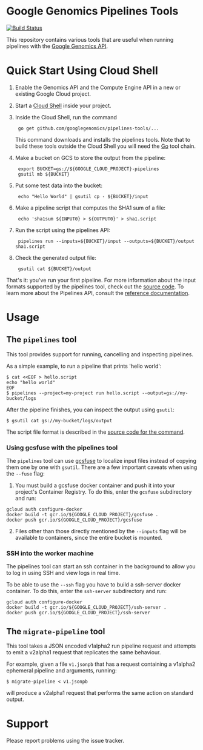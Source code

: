 # Google Genomics Pipelines Tools
[![Build Status](https://travis-ci.org/googlegenomics/pipelines-tools.svg?branch=master)](https://travis-ci.org/googlegenomics/pipelines-tools)

This repository contains various tools that are useful when running pipelines
with the [Google Genomics API][1]. 

# Quick Start Using Cloud Shell

1. Enable the Genomics API and the Compute Engine API in a new or existing
Google Cloud project.
2. Start a [Cloud Shell][cloud-shell] inside your project.
3. Inside the Cloud Shell, run the command

        go get github.com/googlegenomics/pipelines-tools/...

   This command downloads and installs the pipelines tools.  Note that to build
   these tools outside the Cloud Shell you will need the [Go][2] tool chain.

4. Make a bucket on GCS to store the output from the pipeline:

        export BUCKET=gs://${GOOGLE_CLOUD_PROJECT}-pipelines
        gsutil mb ${BUCKET}

5. Put some test data into the bucket:

        echo "Hello World" | gsutil cp - ${BUCKET}/input

6. Make a pipeline script that computes the SHA1 sum of a file:

        echo 'sha1sum ${INPUT0} > ${OUTPUT0}' > sha1.script

7. Run the script using the pipelines API:

        pipelines run --inputs=${BUCKET}/input --outputs=${BUCKET}/output sha1.script

8. Check the generated output file:

        gsutil cat ${BUCKET}/output

That's it: you've run your first pipeline.  For more information about the
input formats supported by the pipelines tool, check out the [source code][3].
To learn more about the Pipelines API, consult the [reference
documentation][api-reference].

# Usage

## The `pipelines` tool

This tool provides support for running, cancelling and inspecting pipelines.

As a simple example, to run a pipeline that prints 'hello world':

```
$ cat <<EOF > hello.script
echo "hello world"
EOF
$ pipelines --project=my-project run hello.script --output=gs://my-bucket/logs
```

After the pipeline finishes, you can inspect the output using `gsutil`:

```
$ gsutil cat gs://my-bucket/logs/output
```

The script file format is described in the [source code for the command][3].

### Using gcsfuse with the pipelines tool

The `pipelines` tool can use [gcsfuse][gcs-fuse] to localize input files
instead of copying them one by one with `gsutil`.  There are a few important
caveats when using the `--fuse` flag:

1. You must build a gcsfuse docker container and push it into your project's
Container Registry.  To do this, enter the `gcsfuse` subdirectory and run:

```
gcloud auth configure-docker
docker build -t gcr.io/${GOOGLE_CLOUD_PROJECT}/gcsfuse .
docker push gcr.io/${GOOGLE_CLOUD_PROJECT}/gcsfuse
```

2. Files other than those directly mentioned by the `--inputs` flag will be
available to containers, since the entire bucket is mounted.

### SSH into the worker machine

The pipelines tool can start an ssh container in the background to allow you 
to log in using SSH and view logs in real time.

To be able to use the `--ssh` flag you have to build a ssh-server docker container. 
To do this, enter the `ssh-server` subdirectory and run: 

```
gcloud auth configure-docker
docker build -t gcr.io/${GOOGLE_CLOUD_PROJECT}/ssh-server .
docker push gcr.io/${GOOGLE_CLOUD_PROJECT}/ssh-server
```

## The `migrate-pipeline` tool

This tool takes a JSON encoded v1alpha2 run pipeline request and attempts to
emit a v2alpha1 request that replicates the same behaviour.

For example, given a file `v1.jsonpb` that has a request containing a v1alpha2
ephemeral pipeline and arguments, running:

```
$ migrate-pipeline < v1.jsonpb
```

will produce a v2alpha1 request that performs the same action on standard
output.

# Support

Please report problems using the issue tracker.

[1]: https://cloud.google.com/genomics
[2]: https://golang.org/
[3]: https://github.com/googlegenomics/pipelines-tools/blob/master/pipelines/internal/commands/run/run.go#L18
[cloud-shell]: https://cloud.google.com/shell/docs/quickstart
[api-reference]: https://cloud.google.com/genomics/reference/rest/v2alpha1/pipelines/run
[gcs-fuse]: https://cloud.google.com/storage/docs/gcs-fuse
